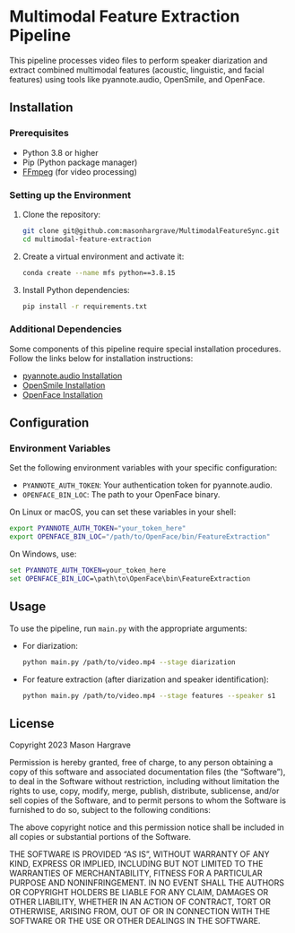# Multimodal Feature Extraction Pipeline

This pipeline processes video files to perform speaker diarization and extract combined multimodal features (acoustic, linguistic, and facial features) using tools like pyannote.audio, OpenSmile, and OpenFace.

## Installation

### Prerequisites

- Python 3.8 or higher
- Pip (Python package manager)
- [FFmpeg](https://ffmpeg.org/download.html) (for video processing)

### Setting up the Environment

1. Clone the repository:
   ```bash
   git clone git@github.com:masonhargrave/MultimodalFeatureSync.git
   cd multimodal-feature-extraction
   ```

2. Create a virtual environment and activate it:
   ```bash
   conda create --name mfs python==3.8.15
   ```

3. Install Python dependencies:
   ```bash
   pip install -r requirements.txt
   ```

### Additional Dependencies

Some components of this pipeline require special installation procedures. Follow the links below for installation instructions:

- [pyannote.audio Installation](https://github.com/pyannote/pyannote-audio)
- [OpenSmile Installation](https://github.com/audeering/opensmile-python)
- [OpenFace Installation](https://github.com/TadasBaltrusaitis/OpenFace)

## Configuration

### Environment Variables

Set the following environment variables with your specific configuration:

- `PYANNOTE_AUTH_TOKEN`: Your authentication token for pyannote.audio.
- `OPENFACE_BIN_LOC`: The path to your OpenFace binary.

On Linux or macOS, you can set these variables in your shell:

```bash
export PYANNOTE_AUTH_TOKEN="your_token_here"
export OPENFACE_BIN_LOC="/path/to/OpenFace/bin/FeatureExtraction"
```

On Windows, use:

```cmd
set PYANNOTE_AUTH_TOKEN=your_token_here
set OPENFACE_BIN_LOC=\path\to\OpenFace\bin\FeatureExtraction
```

## Usage

To use the pipeline, run `main.py` with the appropriate arguments:

- For diarization:
  ```bash
  python main.py /path/to/video.mp4 --stage diarization
  ```

- For feature extraction (after diarization and speaker identification):
  ```bash
  python main.py /path/to/video.mp4 --stage features --speaker s1
  ```

## License

Copyright 2023 Mason Hargrave

Permission is hereby granted, free of charge, to any person obtaining a copy of this software and associated documentation files (the “Software”), to deal in the Software without restriction, including without limitation the rights to use, copy, modify, merge, publish, distribute, sublicense, and/or sell copies of the Software, and to permit persons to whom the Software is furnished to do so, subject to the following conditions:

The above copyright notice and this permission notice shall be included in all copies or substantial portions of the Software.

THE SOFTWARE IS PROVIDED “AS IS”, WITHOUT WARRANTY OF ANY KIND, EXPRESS OR IMPLIED, INCLUDING BUT NOT LIMITED TO THE WARRANTIES OF MERCHANTABILITY, FITNESS FOR A PARTICULAR PURPOSE AND NONINFRINGEMENT. IN NO EVENT SHALL THE AUTHORS OR COPYRIGHT HOLDERS BE LIABLE FOR ANY CLAIM, DAMAGES OR OTHER LIABILITY, WHETHER IN AN ACTION OF CONTRACT, TORT OR OTHERWISE, ARISING FROM, OUT OF OR IN CONNECTION WITH THE SOFTWARE OR THE USE OR OTHER DEALINGS IN THE SOFTWARE.
